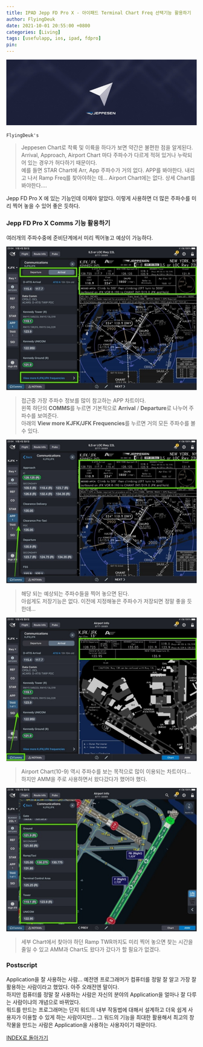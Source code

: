 ```yaml
---
title: IPAD Jepp FD Pro X - 아이패드 Terminal Chart Freq 선택기능 활용하기
author: FlyingDeuk
date: 2021-10-01 20:55:00 +0800
categories: [Living]
tags: [usefulapp, ios, ipad, fdpro]
pin:
---
```


![jeppfd](/img/living/jeppfd/jeppfd0.jpg)

`FlyingDeuk's`
> Jeppesen Chart로 착륙 및 이륙을 하다가 보면 약간은 불편한 점을 알게된다. <br>
Arrival, Approach, Airport Chart 마다 주파수가 다르게 적혀 있거나 누락되어 있는 경우가 허다하기 때문이다. <br>
예를 들면 STAR Chart에 Arr, App 주파수가 거의 없다. APP를 봐야한다. 내리고 나서 Ramp Freq를 찾아야하는 데... Airport Chart에는 없다. 상세 Chart를 봐야한다....

Jepp FD Pro X 에 있는 기능인데 이제야 알았다. 이렇게 사용하면 더 많은 주파수를 미리 찍어 놓을 수 있어 좋은 듯하다.

### Jepp FD Pro X Comms 기능 활용하기
여러개의 주파수중에 준비단계에서 미리 찍어놓고 예상이 가능하다.

![jeppfd](/img/living/jeppfd/jeppfd-com3.jpg)

> 접근중 가장 주파수 정보를 많이 참고하는 APP 차트이다. <br>
왼쪽 하단의 **COMMS**를 누르면 기본적으로 **Arrival** / **Departure**로 나누어 주파수를 보여준다. <br>
아래의 **View more KJFK/JFK Frequencies**를 누르면 거의 모든 주파수를 볼 수 있다.

![jeppfd](/img/living/jeppfd/jeppfd-com2.jpg)
> 해당 되는 예상되는 주파수들을 찍어 놓으면 된다. <br>
아쉽게도 저장기능은 없다. 이전에 지정해놓은 주파수가 저장되면 정말 좋을 듯한데...


![jeppfd](/img/living/jeppfd/jeppfd-com1.jpg)
> Airport Chart(10-9) 역시 주파수를 보는 목적으로 많이 이용되는 차트이다... 하지만 AMM을 주로 사용하면서 왔다갔다가 했어야 했다.


![jeppfd](/img/living/jeppfd/jeppfd-com4.jpg)
> 세부 Chart에서 찾아야 하던 Ramp TWR까지도 미리 찍어 놓으면 찾는 시간을 줄일 수 있고 AMM과 Chart도 왔다가 갔다가 할 필요가 없겠다.

### Postscript
Application을 잘 사용하는 사람... 예전엔 프로그래머가 컴퓨터를 정말 잘 알고 가장 잘 활용하는 사람이라고 했었다. 아주 오래전엔 말이다. <br>
하지만 컴퓨터를 정말 잘 사용하는 사람은 자신의 분야의 Application을 얼마나 잘 다루는 사람이냐의 개념으로 바뀌었다. <br>
워드를 만드는 프로그래머는 단지 워드의 내부 작동법에 대해서 설계하고 더욱 쉽게 사용자가 이용할 수 있게 하는 사람이지만... 그 워드의 기능을 최대한 활용해서 최고의 창작물을 만드는 사람은 Application을 사용하는 사용자이기 때문이다.

[INDEX로 돌아가기](/posts/Ipad/)

